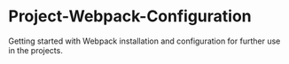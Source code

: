 # Project-Webpack-Configuration
Getting started with Webpack installation and configuration for further use in the projects.

